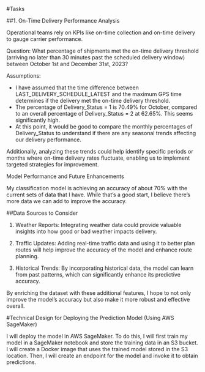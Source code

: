 #Tasks

##1. On-Time Delivery Performance Analysis

Operational teams rely on KPIs like on-time collection and on-time delivery to gauge carrier performance.

Question: What percentage of shipments met the on-time delivery threshold (arriving no later than 30 minutes past the scheduled delivery window) between October 1st and December 31st, 2023?

Assumptions:

* I have assumed that the time difference between LAST_DELIVERY_SCHEDULE_LATEST and the maximum GPS time determines if the delivery met the on-time delivery threshold.
* The percentage of Delivery_Status = 1 is 70.49% for October, compared to an overall percentage of Delivery_Status = 2 at 62.65%. This seems significantly high.
* At this point, it would be good to compare the monthly percentages of Delivery_Status to understand if there are any seasonal trends affecting our delivery performance.


Additionally, analyzing these trends could help identify specific periods or months where on-time delivery rates fluctuate, enabling us to implement targeted strategies for improvement.

Model Performance and Future Enhancements

My classification model is achieving an accuracy of about 70% with the current sets of data that I have. While that’s a good start, I believe there’s more data we can add to improve the accuracy.

##Data Sources to Consider

1. Weather Reports: Integrating weather data could provide valuable insights into how good or bad weather impacts delivery.

2. Traffic Updates: Adding real-time traffic data and using it to better plan routes will help improve the accuracy of the model and enhance route planning.

3. Historical Trends: By incorporating historical data, the model can learn from past patterns, which can significantly enhance its predictive accuracy.

By enriching the dataset with these additional features, I hope to not only improve the model’s accuracy but also make it more robust and effective overall.



#Technical Design for Deploying the Prediction Model (Using AWS SageMaker)

I will deploy the model in AWS SageMaker. To do this, I will first train my model in a SageMaker notebook and store the training data in an S3 bucket. I will create a Docker image that uses the trained model stored in the S3 location. Then, I will create an endpoint for the model and invoke it to obtain predictions.
